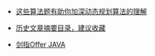 - [这些算法题有助你加深动态规划算法的理解](<https://mp.weixin.qq.com/s?__biz=MzIzMDkzNjgyMQ==&mid=2247483744&idx=1&sn=ddb4108fd5a2f472fb4da35bc8fa424b&chksm=e8aa98fadfdd11eca24d8a354aeb0fea1e0d2782fb9976cc3e981ac476f59f476a9b4d294b4e&mpshare=1&scene=23&srcid=&sharer_sharetime=1588557109299&sharer_shareid=e6d90aec84add5cf004cb1ab6979727c#rd>)

- [历史文章摘要目录，建议收藏](<https://mp.weixin.qq.com/s?__biz=MzAxODQxMDM0Mw==&mid=2247485158&idx=1&sn=577fa9c4ee3f49a1b808e5b040fec735&chksm=9bd7f8eeaca071f8d1d2bcae92d1af36c671129f098b17f752bbb3e61c0ee3be69b646fdb777&mpshare=1&scene=23&srcid=&sharer_sharetime=1588219517202&sharer_shareid=e6d90aec84add5cf004cb1ab6979727c#rd>)

- [剑指Offer  JAVA](https://www.cnblogs.com/yongh/p/9637260.html)